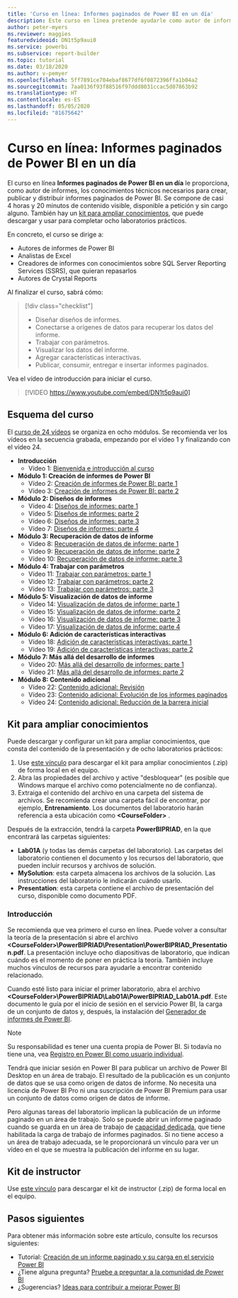```yaml
---
title: 'Curso en línea: Informes paginados de Power BI en un día'
description: Este curso en línea pretende ayudarle como autor de informes con los conocimientos técnicos necesarios para crear, publicar y distribuir informes paginados de Power BI.
author: peter-myers
ms.reviewer: maggies
featuredvideoid: DN1t5p9aui0
ms.service: powerbi
ms.subservice: report-builder
ms.topic: tutorial
ms.date: 03/18/2020
ms.author: v-pemyer
ms.openlocfilehash: 5ff7891ce704ebaf8677df6f0872396ffa1b04a2
ms.sourcegitcommit: 7aa0136f93f88516f97ddd8031ccac5d07863b92
ms.translationtype: HT
ms.contentlocale: es-ES
ms.lasthandoff: 05/05/2020
ms.locfileid: "81675642"
---
```

# <a name="online-course-power-bi-paginated-reports-in-a-day"></a>Curso en línea: Informes paginados de Power BI en un día

El curso en línea **Informes paginados de Power BI en un día** le proporciona, como autor de informes, los conocimientos técnicos necesarios para crear, publicar y distribuir informes paginados de Power BI. Se compone de casi 4 horas y 20 minutos de contenido visible, disponible a petición y sin cargo alguno. También hay un [kit para ampliar conocimientos](#self-study-kit), que puede descargar y usar para completar ocho laboratorios prácticos.

En concreto, el curso se dirige a:

- Autores de informes de Power BI
- Analistas de Excel
- Creadores de informes con conocimientos sobre SQL Server Reporting Services (SSRS), que quieran repasarlos
- Autores de Crystal Reports

Al finalizar el curso, sabrá cómo:

> [!div class="checklist"]
> - Diseñar diseños de informes.
> - Conectarse a orígenes de datos para recuperar los datos del informe.
> - Trabajar con parámetros.
> - Visualizar los datos del informe.
> - Agregar características interactivas.
> - Publicar, consumir, entregar e insertar informes paginados.

Vea el vídeo de introducción para iniciar el curso.

> [!VIDEO https://www.youtube.com/embed/DN1t5p9aui0]

## <a name="course-outline"></a>Esquema del curso

El [curso de 24 vídeos](https://www.youtube.com/playlist?list=PL1N57mwBHtN1icIhpjQOaRL8r9G-wytpT) se organiza en ocho módulos. Se recomienda ver los vídeos en la secuencia grabada, empezando por el vídeo 1 y finalizando con el vídeo 24.

- **Introducción**
  - Vídeo 1: [Bienvenida e introducción al curso](https://www.youtube.com/watch?v=DN1t5p9aui0&list=PL1N57mwBHtN1icIhpjQOaRL8r9G-wytpT)
- **Módulo 1: Creación de informes de Power BI**
  - Vídeo 2: [Creación de informes de Power BI: parte 1](https://www.youtube.com/watch?v=s6Amctk3Z_g&list=PL1N57mwBHtN1icIhpjQOaRL8r9G-wytpT)
  - Vídeo 3: [Creación de informes de Power BI: parte 2](https://www.youtube.com/watch?v=jXTiYJKw1Rs&list=PL1N57mwBHtN1icIhpjQOaRL8r9G-wytpT)
- **Módulo 2: Diseños de informes**
  - Vídeo 4: [Diseños de informes: parte 1](https://www.youtube.com/watch?v=EjHANN3rGNs&list=PL1N57mwBHtN1icIhpjQOaRL8r9G-wytpT)
  - Vídeo 5: [Diseños de informes: parte 2](https://www.youtube.com/watch?v=2CZIrJU_HZU&list=PL1N57mwBHtN1icIhpjQOaRL8r9G-wytpT)
  - Vídeo 6: [Diseños de informes: parte 3](https://www.youtube.com/watch?v=eaFFzkT6pxE&list=PL1N57mwBHtN1icIhpjQOaRL8r9G-wytpT)
  - Vídeo 7: [Diseños de informes: parte 4](https://www.youtube.com/watch?v=0z576TI27Vg&list=PL1N57mwBHtN1icIhpjQOaRL8r9G-wytpT)
- **Módulo 3: Recuperación de datos de informe**
  - Vídeo 8: [Recuperación de datos de informe: parte 1](https://www.youtube.com/watch?v=SHGTTYXtio0&list=PL1N57mwBHtN1icIhpjQOaRL8r9G-wytpT)
  - Vídeo 9: [Recuperación de datos de informe: parte 2](https://www.youtube.com/watch?v=1Dzd9wb7XUY&list=PL1N57mwBHtN1icIhpjQOaRL8r9G-wytpT)
  - Vídeo 10: [Recuperación de datos de informe: parte 3](https://www.youtube.com/watch?v=OFXG7sl5L2o&list=PL1N57mwBHtN1icIhpjQOaRL8r9G-wytpT)
- **Módulo 4: Trabajar con parámetros**
  - Vídeo 11: [Trabajar con parámetros: parte 1](https://www.youtube.com/watch?v=o7WaK88kheA&list=PL1N57mwBHtN1icIhpjQOaRL8r9G-wytpT)
  - Vídeo 12: [Trabajar con parámetros: parte 2](https://www.youtube.com/watch?v=okj6wO72clQ&list=PL1N57mwBHtN1icIhpjQOaRL8r9G-wytpT)
  - Vídeo 13: [Trabajar con parámetros: parte 3](https://www.youtube.com/watch?v=13-6sWIRD74&list=PL1N57mwBHtN1icIhpjQOaRL8r9G-wytpT)
- **Módulo 5: Visualización de datos de informe**
  - Vídeo 14: [Visualización de datos de informe: parte 1](https://www.youtube.com/watch?v=b4TxBBtOWSw&list=PL1N57mwBHtN1icIhpjQOaRL8r9G-wytpT)
  - Vídeo 15: [Visualización de datos de informe: parte 2](https://www.youtube.com/watch?v=JhEa_TugXeE&list=PL1N57mwBHtN1icIhpjQOaRL8r9G-wytpT)
  - Vídeo 16: [Visualización de datos de informe: parte 3](https://www.youtube.com/watch?v=dliLsRvQB-c&list=PL1N57mwBHtN1icIhpjQOaRL8r9G-wytpT)
  - Vídeo 17: [Visualización de datos de informe: parte 4](https://www.youtube.com/watch?v=5yHxuRRP_eU&list=PL1N57mwBHtN1icIhpjQOaRL8r9G-wytpT)
- **Módulo 6: Adición de características interactivas**
  - Vídeo 18: [Adición de características interactivas: parte 1](https://www.youtube.com/watch?v=LInMHpTEaI0&list=PL1N57mwBHtN1icIhpjQOaRL8r9G-wytpT)
  - Vídeo 19: [Adición de características interactivas: parte 2](https://www.youtube.com/watch?v=b_pr1xsbRJc&list=PL1N57mwBHtN1icIhpjQOaRL8r9G-wytpT)
- **Módulo 7: Más allá del desarrollo de informes**
  - Vídeo 20: [Más allá del desarrollo de informes: parte 1](https://www.youtube.com/watch?v=1CgDVDslwvs&list=PL1N57mwBHtN1icIhpjQOaRL8r9G-wytpT)
  - Vídeo 21: [Más allá del desarrollo de informes: parte 2](https://www.youtube.com/watch?v=KRwtl7h0ynI&list=PL1N57mwBHtN1icIhpjQOaRL8r9G-wytpT)
- **Módulo 8: Contenido adicional**
  - Vídeo 22: [Contenido adicional: Revisión](https://www.youtube.com/watch?v=w5zlJ8BodxI&list=PL1N57mwBHtN1icIhpjQOaRL8r9G-wytpT)
  - Vídeo 23: [Contenido adicional: Evolución de los informes paginados](https://www.youtube.com/watch?v=pevpai65MvY&list=PL1N57mwBHtN1icIhpjQOaRL8r9G-wytpT)
  - Vídeo 24: [Contenido adicional: Reducción de la barrera inicial](https://www.youtube.com/watch?v=vu32LfckCt8&list=PL1N57mwBHtN1icIhpjQOaRL8r9G-wytpT)

## <a name="self-study-kit"></a>Kit para ampliar conocimientos

Puede descargar y configurar un kit para ampliar conocimientos, que consta del contenido de la presentación y de ocho laboratorios prácticos:

1. Use [este vínculo](https://aka.ms/priad-student) para descargar el kit para ampliar conocimientos (.zip) de forma local en el equipo.
1. Abra las propiedades del archivo y active "desbloquear" (es posible que Windows marque el archivo como potencialmente no de confianza).
1. Extraiga el contenido del archivo en una carpeta del sistema de archivos. Se recomienda crear una carpeta fácil de encontrar, por ejemplo, **Entrenamiento**. Los documentos del laboratorio harán referencia a esta ubicación como **&lt;CourseFolder&gt;** .

Después de la extracción, tendrá la carpeta **PowerBIPRIAD**, en la que encontrará las carpetas siguientes:

- **Lab01A** (y todas las demás carpetas del laboratorio). Las carpetas del laboratorio contienen el documento y los recursos del laboratorio, que pueden incluir recursos y archivos de solución.
- **MySolution**: esta carpeta almacena los archivos de la solución. Las instrucciones del laboratorio le indicarán cuándo usarlo.
- **Presentation**: esta carpeta contiene el archivo de presentación del curso, disponible como documento PDF.

### <a name="getting-started"></a>Introducción

Se recomienda que vea primero el curso en línea. Puede volver a consultar la teoría de la presentación si abre el archivo **&lt;CourseFolder&gt;\PowerBIPRIAD\Presentation\PowerBIPRIAD_Presentation.pdf**. La presentación incluye ocho diapositivas de laboratorio, que indican cuándo es el momento de poner en práctica la teoría. También incluye muchos vínculos de recursos para ayudarle a encontrar contenido relacionado.

Cuando esté listo para iniciar el primer laboratorio, abra el archivo **&lt;CourseFolder&gt;\PowerBIPRIAD\Lab01A\PowerBIPRIAD_Lab01A.pdf**. Este documento le guía por el inicio de sesión en el servicio Power BI, la carga de un conjunto de datos y, después, la instalación del [Generador de informes de Power BI](report-builder-power-bi.md).

> [!NOTE]
> Su responsabilidad es tener una cuenta propia de Power BI. Si todavía no tiene una, vea [Registro en Power BI como usuario individual](../service-self-service-signup-for-power-bi.md).
>
> Tendrá que iniciar sesión en Power BI para publicar un archivo de Power BI Desktop en un área de trabajo. El resultado de la publicación es un conjunto de datos que se usa como origen de datos de informe. No necesita una licencia de Power BI Pro ni una suscripción de Power BI Premium para usar un conjunto de datos como origen de datos de informe.
>
> Pero algunas tareas del laboratorio implican la publicación de un informe paginado en un área de trabajo. Solo se puede abrir un informe paginado cuando se guarda en un área de trabajo de [capacidad dedicada](../service-premium-what-is.md#dedicated-capacities), que tiene habilitada la carga de trabajo de informes paginados. Si no tiene acceso a un área de trabajo adecuada, se le proporcionará un vínculo para ver un vídeo en el que se muestra la publicación del informe en su lugar.

## <a name="instructor-kit"></a>Kit de instructor

Use [este vínculo](https://aka.ms/priad-instructor) para descargar el kit de instructor (.zip) de forma local en el equipo.

## <a name="next-steps"></a>Pasos siguientes

Para obtener más información sobre este artículo, consulte los recursos siguientes:

- Tutorial: [Creación de un informe paginado y su carga en el servicio Power BI](paginated-reports-quickstart-aw.md)
- ¿Tiene alguna pregunta? [Pruebe a preguntar a la comunidad de Power BI](https://community.powerbi.com/)
- ¿Sugerencias? [Ideas para contribuir a mejorar Power BI](https://ideas.powerbi.com/)
